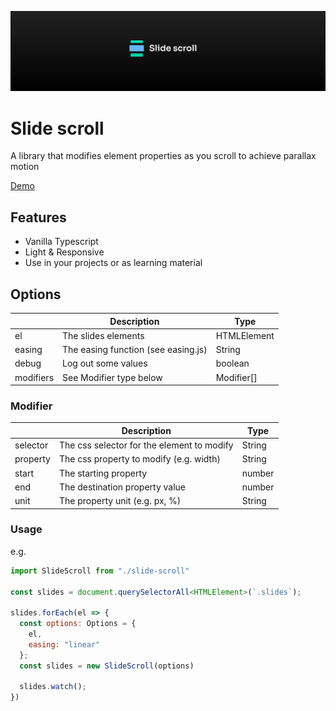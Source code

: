 [![Slide scroll banner](./.github/assets/banner.svg)](https://hellraiserrob.github.io/slide-scroll)

# Slide scroll

A library that modifies element properties as you scroll to achieve parallax motion

[Demo](https://hellraiserrob.github.io/slide-scroll/)

## Features

- Vanilla Typescript
- Light & Responsive
- Use in your projects or as learning material


## Options

|             | Description | Type    | 
| ----------- | ----------- | ------- | 
| el    | The slides elements  | HTMLElement |
| easing    | The easing function (see easing.js)  | String |
| debug    | Log out some values  | boolean |
| modifiers    | See Modifier type below  | Modifier[] |

### Modifier

|             | Description | Type    | 
| ----------- | ----------- | ------- | 
| selector    | The css selector for the element to modify   | String |
| property    | The css property to modify (e.g. width)  | String |
| start    | The starting property  | number |
| end    | The destination property value  | number |
| unit    | The property unit (e.g. px, %)  | String |




### Usage

e.g.

```javascript
import SlideScroll from "./slide-scroll"

const slides = document.querySelectorAll<HTMLElement>(`.slides`);

slides.forEach(el => {
  const options: Options = {
    el,
    easing: "linear"
  };
  const slides = new SlideScroll(options)

  slides.watch();
})

```
